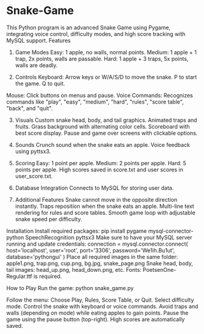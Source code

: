 # Snake-Game
This Python program is an advanced Snake Game using Pygame, integrating voice control, difficulty modes, and high score tracking with MySQL support.
Features
1. Game Modes
Easy: 1 apple, no walls, normal points.
Medium: 1 apple + 1 trap, 2x points, walls are passable.
Hard: 1 apple + 3 traps, 5x points, walls are deadly.

2. Controls
Keyboard:
Arrow keys or W/A/S/D to move the snake.
P to start the game.
Q to quit.

Mouse:
Click buttons on menus and pause.
Voice Commands:
Recognizes commands like "play", "easy", "medium", "hard", "rules", "score table", "back", and "quit".

3. Visuals
Custom snake head, body, and tail graphics.
Animated traps and fruits.
Grass background with alternating color cells.
Scoreboard with best score display.
Pause and game over screens with clickable options.

4. Sounds
Crunch sound when the snake eats an apple.
Voice feedback using pyttsx3.

5. Scoring
Easy: 1 point per apple.
Medium: 2 points per apple.
Hard: 5 points per apple.
High scores saved in score.txt and user scores in user_score.txt.

6. Database Integration
Connects to MySQL for storing user data.

7. Additional Features
Snake cannot move in the opposite direction instantly.
Traps reposition when the snake eats an apple.
Multi-line text rendering for rules and score tables.
Smooth game loop with adjustable snake speed per difficulty.

Installation
Install required packages:
pip install pygame mysql-connector-python SpeechRecognition pyttsx3
Make sure to have your MySQL server running and update credentials:
connection = mysql.connector.connect(
    host='localhost', user='root', port='3306',
    password='We1ih.Bu1ut', database='pythongui'
)
Place all required images in the same folder:
apple1.png, trap.png, cup.png, bg.jpg, snake_page.png
Snake head, body, tail images: head_up.png, head_down.png, etc.
Fonts:
PoetsenOne-Regular.ttf is required.

How to Play
Run the game:
python snake_game.py

Follow the menu:
Choose Play, Rules, Score Table, or Quit.
Select difficulty mode.
Control the snake with keyboard or voice commands.
Avoid traps and walls (depending on mode) while eating apples to gain points.
Pause the game using the pause button (top-right).
High scores are automatically saved.
